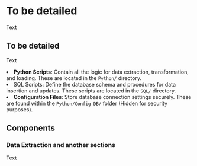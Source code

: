 # To be detailed

Text

## To be detailed

Text

<li><b>Python Scripts</b>: Contain all the logic for data extraction, transformation, and loading. These are located in the <code>Python/</code> directory.
<li>SQL Scripts<b></b>: Define the database schema and procedures for data insertion and updates. These scripts are located in the <code>SQL/</code> directory.
<li><b>Configuration Files</b>: Store database connection settings securely. These are found within the <code>Python/Config DB/</code> folder (Hidden for security purposes).

## Components

### Data Extraction and another sections

Text
